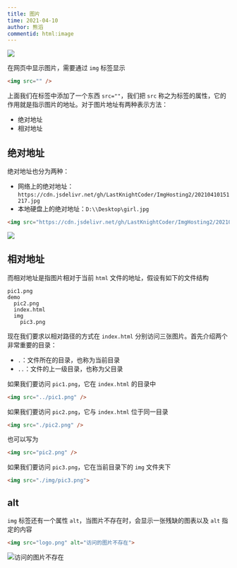 ```yaml
---
title: 图片
time: 2021-04-10
author: 熊滔
commentid: html:image
---
```


<img src="https://cdn.jsdelivr.net/gh/LastKnightCoder/ImgHosting2/20210410170251.svg">

在网页中显示图片，需要通过 `img` 标签显示

```html
<img src="" />
```

上面我们在标签中添加了一个东西 `src=""`，我们把 `src` 称之为标签的属性，它的作用就是指示图片的地址。对于图片地址有两种表示方法：

- 绝对地址
- 相对地址

## 绝对地址

绝对地址也分为两种：

- 网络上的绝对地址：`https://cdn.jsdelivr.net/gh/LastKnightCoder/ImgHosting2/20210410151217.jpg`
- 本地硬盘上的绝对地址：`D:\\Desktop\girl.jpg`

```html
<img src="https://cdn.jsdelivr.net/gh/LastKnightCoder/ImgHosting2/20210410151217.jpg" />
```

<DisplayBox>
<div>
<img src="https://cdn.jsdelivr.net/gh/LastKnightCoder/ImgHosting2/20210410151217.jpg" />
</div>
</DisplayBox>

## 相对地址

而相对地址是指图片相对于当前 `html` 文件的地址，假设有如下的文件结构

```
pic1.png
demo
  pic2.png
  index.html
  img
    pic3.png
```

现在我们要求以相对路径的方式在 `index.html` 分别访问三张图片。首先介绍两个非常重要的目录：

- `.`：文件所在的目录，也称为当前目录
- `..`：文件的上一级目录，也称为父目录

如果我们要访问 `pic1.png`，它在 `index.html` 的目录中

```html
<img src="../pic1.png" />
```

如果我们要访问 `pic2.png`，它与 `index.html` 位于同一目录

```html
<img src="./pic2.png" />
```

也可以写为 

```html
<img src="pic2.png" />
```

如果我们要访问 `pic3.png`，它在当前目录下的 `img` 文件夹下

```html
<img src="./img/pic3.png">
```

## alt

`img` 标签还有一个属性 `alt`，当图片不存在时，会显示一张残缺的图表以及 `alt` 指定的内容

```html
<img src="logo.png" alt="访问的图片不存在">
```

<DisplayBox>
<div>
<img src="logo.png" alt="访问的图片不存在">
</div>
</DisplayBox>

